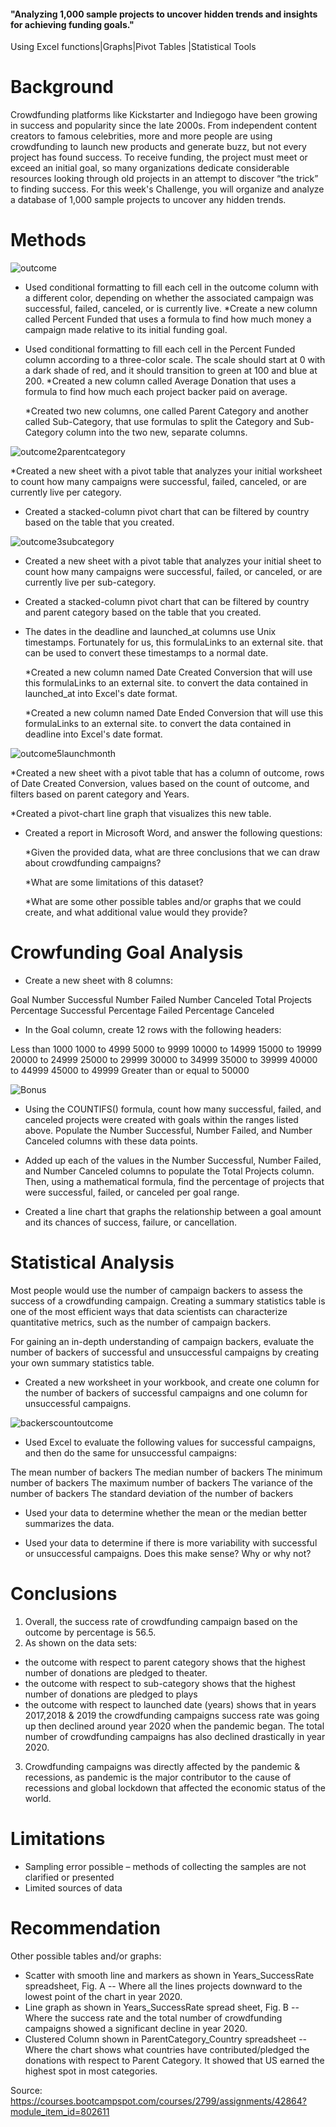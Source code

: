 #### "Analyzing 1,000 sample projects to uncover hidden trends and insights for achieving funding goals."
Using Excel functions|Graphs|Pivot Tables |Statistical Tools

# Background
Crowdfunding platforms like Kickstarter and Indiegogo have been growing in success and popularity since the late 2000s. From independent content creators to famous celebrities, more and more people are using crowdfunding to launch new products and generate buzz, but not every project has found success.
To receive funding, the project must meet or exceed an initial goal, so many organizations dedicate considerable resources looking through old projects in an attempt to discover “the trick” to finding success. For this week's Challenge, you will organize and analyze a database of 1,000 sample projects to uncover any hidden trends.

# Methods

![outcome](https://github.com/MTanguin/excel-challenge/assets/114210481/63cd4b76-e5b1-4a41-af1c-33e860b9bed9)

- Used conditional formatting to fill each cell in the outcome column with a different color, depending on whether the associated campaign was successful, failed, canceled, or is currently live.
  *Create a new column called Percent Funded that uses a formula to find how much money a campaign made relative to its initial funding goal.

- Used conditional formatting to fill each cell in the Percent Funded column according to a three-color scale. The scale should start at 0 with a dark shade of red, and it should transition to green at 100 and blue at 200.
  *Created a new column called Average Donation that uses a formula to find how much each project backer paid on average.

  *Created two new columns, one called Parent Category and another called Sub-Category, that use formulas to split the Category and Sub-Category column into the two new,     separate columns.

![outcome2parentcategory](https://github.com/MTanguin/excel-challenge/assets/114210481/5c3009e0-2ec5-48c5-b4c9-d8bf642abfcc)


  *Created a new sheet with a pivot table that analyzes your initial worksheet to count how many campaigns were successful, failed, canceled, or are currently live per category.

- Created a stacked-column pivot chart that can be filtered by country based on the table that you created.

![outcome3subcategory](https://github.com/MTanguin/excel-challenge/assets/114210481/81b3950f-68e0-40ea-a1a1-07cf9b42a47e)

  
- Created a new sheet with a pivot table that analyzes your initial sheet to count how many campaigns were successful, failed, or canceled, or are currently live per sub-category.

- Created a stacked-column pivot chart that can be filtered by country and parent category based on the table that you created.

- The dates in the deadline and launched_at columns use Unix timestamps. Fortunately for us, this formulaLinks to an external site. that can be used to convert these timestamps to a normal date.

  *Created a new column named Date Created Conversion that will use this formulaLinks to an external site. to convert the data contained in launched_at into Excel's date format.

  *Created a new column named Date Ended Conversion that will use this formulaLinks to an external site. to convert the data contained in deadline into Excel's date format.

![outcome5launchmonth](https://github.com/MTanguin/excel-challenge/assets/114210481/a654f6f6-dfd0-49c8-b2f2-29b5bd60d03b)


  *Created a new sheet with a pivot table that has a column of outcome, rows of Date Created Conversion, values based on the count of outcome, and filters based on parent category and Years.

  *Created a pivot-chart line graph that visualizes this new table.

- Created a report in Microsoft Word, and answer the following questions:

  *Given the provided data, what are three conclusions that we can draw about crowdfunding campaigns?

  *What are some limitations of this dataset?

  *What are some other possible tables and/or graphs that we could create, and what additional value would they provide?

# Crowfunding Goal Analysis
- Create a new sheet with 8 columns:

Goal
Number Successful
Number Failed
Number Canceled
Total Projects
Percentage Successful
Percentage Failed
Percentage Canceled

- In the Goal column, create 12 rows with the following headers:

Less than 1000
1000 to 4999
5000 to 9999
10000 to 14999
15000 to 19999
20000 to 24999
25000 to 29999
30000 to 34999
35000 to 39999
40000 to 44999
45000 to 49999
Greater than or equal to 50000

![Bonus](https://github.com/MTanguin/excel-challenge/assets/114210481/e8a8c9c0-5b75-41e0-a175-8a5ffaf5f947)


- Using the COUNTIFS() formula, count how many successful, failed, and canceled projects were created with goals within the ranges listed above. Populate the Number Successful, Number Failed, and Number Canceled columns with these data points.

- Added up each of the values in the Number Successful, Number Failed, and Number Canceled columns to populate the Total Projects column. Then, using a mathematical formula, find the percentage of projects that were successful, failed, or canceled per goal range.

- Created a line chart that graphs the relationship between a goal amount and its chances of success, failure, or cancellation.

# Statistical Analysis
Most people would use the number of campaign backers to assess the success of a crowdfunding campaign. Creating a summary statistics table is one of the most efficient ways that data scientists can characterize quantitative metrics, such as the number of campaign backers.

For gaining an in-depth understanding of campaign backers, evaluate the number of backers of successful and unsuccessful campaigns by creating your own summary statistics table.

- Created a new worksheet in your workbook, and create one column for the number of backers of successful campaigns and one column for unsuccessful campaigns.

![backerscountoutcome](https://github.com/MTanguin/excel-challenge/assets/114210481/4f12c20f-120e-4017-be14-db679ccce22a)

  
- Used Excel to evaluate the following values for successful campaigns, and then do the same for unsuccessful campaigns:

The mean number of backers
The median number of backers
The minimum number of backers
The maximum number of backers
The variance of the number of backers
The standard deviation of the number of backers

- Used your data to determine whether the mean or the median better summarizes the data.

- Used your data to determine if there is more variability with successful or unsuccessful campaigns. Does this make sense? Why or why not?

# Conclusions

1.	Overall, the success rate of crowdfunding campaign based on the outcome by percentage is 56.5. 
2.	As shown on the data sets:
-	the outcome with respect to parent category shows that the highest number of donations are pledged to theater.
-	the outcome with respect to sub-category shows that the highest number of donations are pledged to plays
-	the outcome with respect to launched date (years) shows that in years 2017,2018 & 2019 the crowdfunding campaigns success rate was going up then declined around year 2020 when the pandemic began. The total number of crowdfunding campaigns has also declined drastically in year 2020.
3.	Crowdfunding campaigns was directly affected by the pandemic & recessions, as pandemic is the major contributor to the cause of recessions and global lockdown that affected the economic status of the world.

# Limitations
-	Sampling error possible – methods of collecting the samples are not clarified or presented
-	Limited sources of data

# Recommendation
Other possible tables and/or graphs:

-	Scatter with smooth line and markers as shown in Years_SuccessRate spreadsheet, Fig. A
-- Where all the lines projects downward to the lowest point of the chart in year 2020.
-	Line graph as shown in Years_SuccessRate spread sheet, Fig. B
--	Where the success rate and the total number of crowdfunding campaigns showed a significant decline in year 2020.
-	Clustered Column shown in ParentCategory_Country spreadsheet
--	Where the chart shows what countries have contributed/pledged the donations with respect to Parent Category. It showed that US earned the highest spot in most categories.

Source:
https://courses.bootcampspot.com/courses/2799/assignments/42864?module_item_id=802611
